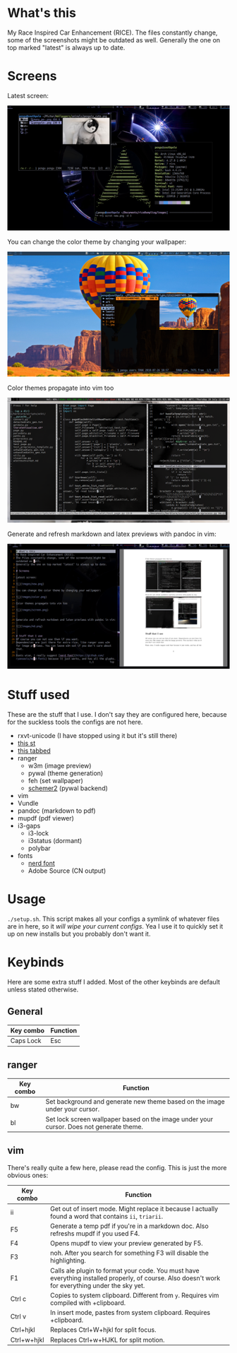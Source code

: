 # What's this
My Race Inspired Car Enhancement (RICE).
The files constantly change, some of the screenshots might be outdated as well.
Generally the one on top marked "latest" is always up to date.

# Screens

Latest screen:

![](images/new.png)

You can change the color theme by changing your wallpaper:

![](images/color.png)

Color themes propagate into vim too

![](images/screen.png)


Generate and refresh markdown and latex previews with pandoc in vim:

![](images/md.png)

# Stuff used 
These are the stuff that I use. I don't say they are configured here, because for the suckless tools the configs are not here.


- rxvt-unicode (I have stopped using it but it's still there)
- [this st](https://github.com/LukeSmithxyz/st)
- [this tabbed](https://github.com/podocarp/tabbed)
- ranger
  - w3m (image preview)
  - pywal (theme generation)
  - feh (set wallpaper)
  - [schemer2](https://github.com/thefryscorer/schemer2) (pywal backend)
 - vim
  - Vundle
  - pandoc (markdown to pdf)
  - mupdf (pdf viewer)
- i3-gaps
  - i3-lock
  - i3status (dormant)
  - polybar
- fonts
  - [nerd font](https://github.com/ryanoasis/nerd-fonts)
  - Adobe Source (CN output)
# Usage
`./setup.sh`.
This script makes all your configs a symlink of whatever files are in here, so it *will wipe your current configs*.
Yea I use it to quickly set it up on new installs but you probably don't want it.

# Keybinds
Here are some extra stuff I added.
Most of the other keybinds are default unless stated otherwise.

## General
| Key combo | Function |
| --- | --- |
| Caps Lock | Esc |

## ranger
| Key combo | Function |
| --- | --- |
| bw | Set background and generate new theme based on the image under your cursor. |
| bl | Set lock screen wallpaper based on the image under your cursor. Does not generate theme. |

## vim
There's really quite a few here, please read the config. This is just the more obvious ones:

| Key combo | Function |
| --- | --- |
| ii | Get out of insert mode. Might replace it because I actually found a word that contains `ii`, `triarii`. |
| F5 | Generate a temp pdf if you're in a markdown doc. Also refreshs mupdf if you used F4. |
| F4 | Opens mupdf to view your preview generated by F5. |
| F3 | noh. After you search for something F3 will disable the highlighting. |
| F1 | Calls ale plugin to format your code. You must have everything installed properly, of course. Also doesn't work for everything under the sky yet. |
| Ctrl c | Copies to system clipboard. Different from `y`. Requires vim compiled with +clipboard. |
| Ctrl v | In insert mode, pastes from system clipboard. Requires +clipboard. |
| Ctrl+hjkl | Replaces Ctrl+W+hjkl for split focus. |
| Ctrl+w+hjkl | Replaces Ctrl+w+HJKL for split motion. |
